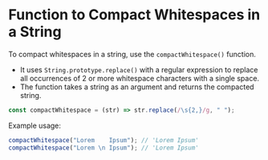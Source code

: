 # Function to Compact Whitespaces in a String

To compact whitespaces in a string, use the `compactWhitespace()` function.

- It uses `String.prototype.replace()` with a regular expression to replace all occurrences of 2 or more whitespace characters with a single space.
- The function takes a string as an argument and returns the compacted string.

```js
const compactWhitespace = (str) => str.replace(/\s{2,}/g, " ");
```

Example usage:

```js
compactWhitespace("Lorem    Ipsum"); // 'Lorem Ipsum'
compactWhitespace("Lorem \n Ipsum"); // 'Lorem Ipsum'
```
